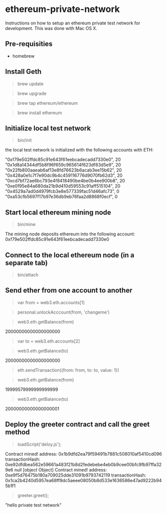 # ethereum-private-network
Instructions on how to setup an ethereum private test network for development.
This was done with Mac OS X.

Pre-requisities
---------------

* homebrew

Install Geth
------------

> brew update

> brew upgrade

> brew tap ethereum/ethereum

> brew install ethereum

Initialize local test network
-----------------------------

> bin/init

the local test network is initialized with the following accounts with ETH:

"0xf79e502ffdc85c91e643f61eebcadecadd7330e0", 20
"0x1d8a14344df5b8f96f659c965614f623df83d5e9", 20
"0x22fb800aaeab6af13e8fd76623b6acab3ee15b62", 20
"0x428a0e1c7f7e90dc9b4c459116776d9070fb62d3", 20
"0xcd7bf72ae6bc793e4f8418490be4be0b4ee900b8", 20
"0xe0f95e84a680da21b9d410d59553c91aff515104", 20
"0x4529a7ad0d4979fcb3e8e577339fac51d46afc73", 0
"0xa53cfb5697f17b97e36db9eb76faa2d8868f0ecf", 0


Start local ethereum mining node
--------------------------------

> bin/mine

The mining node deposits ethereum into the following account:
0xf79e502ffdc85c91e643f61eebcadecadd7330e0

Connect to the local ethereum node (in a separate tab)
------------------------------------------------------

> bin/attach

Send ether from one account to another
--------------------------------------
> var from = web3.eth.accounts[1]

> personal.unlockAcccount(from, 'changeme')

> web3.eth.getBalance(from)

20000000000000000000

> var to = web3.eth.accounts[2]

> web3.eth.getBalance(to)

20000000000000000000

> eth.sendTransaction({from: from, to: to, value: 1})

> web3.eth.getBalance(from)

19999579999999999999

> web3.eth.getBalance(to)

20000000000000000001

Deploy the greeter contract and call the greet method
-----------------------------------------------------

> loadScript('deloy.js');

Contract mined! address: 0x1b9dfd2ea79f59491b7881c508010af5410cd096 transactionHash: 0xe92dfdbea562e59661a483f21b8d2fedebebe4eb0b9cee00bfc9fb97ffa329e6
null [object Object]
Contract mined! address: 0xe9f5d76475b180a709025dde31091b9793742119 transactionHash: 0x1ca2b4240d5957ea68ff9dc5aeee08050b8d533e1636586e47ad9222b945b1f1

> greeter.greet();

"hello private test network"
